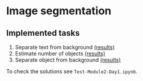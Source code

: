 # Image segmentation

## Implemented tasks

1. Separate text from background [(results)](./res/text)
2. Estimate number of objects [(results)](./res/count)
3. Separate object from background [(results)](./res/object)

To check the solutions see `Test-Module2-Day1.ipynb`.